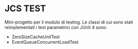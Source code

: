 # JCS TEST
Mini-progetto per il modulo di testing.
Le classi di cui sono stati reimplementati i test parametrici con JUnit 4 sono:
- ZeroSizeCacheUnitTest
- EventQueueConcurrentLoadTest